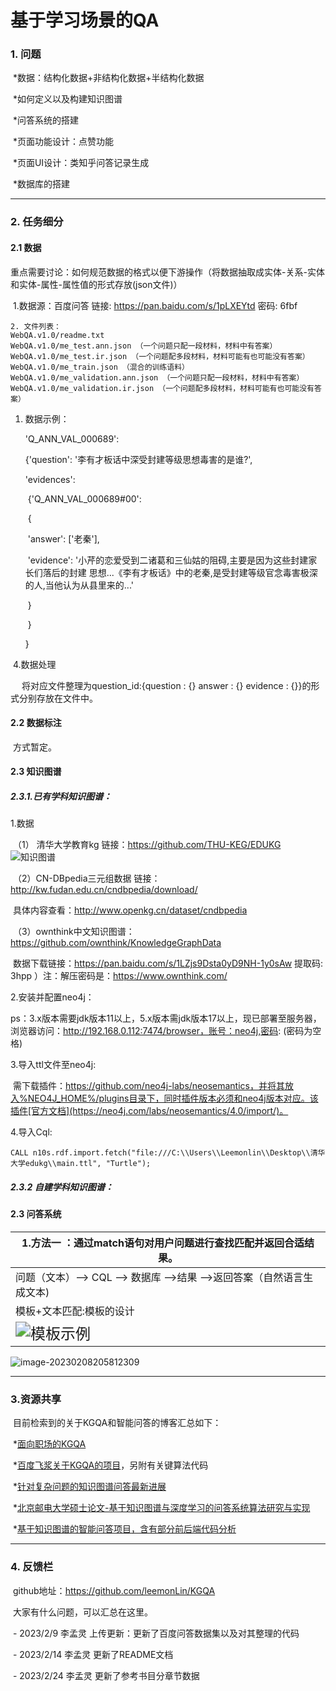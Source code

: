 # 基于学习场景的QA

### 1. 问题

​	\*数据：结构化数据+非结构化数据+半结构化数据

​	\*如何定义以及构建知识图谱

​	\*问答系统的搭建

​	\*页面功能设计：点赞功能

​	\*页面UI设计：类知乎问答记录生成

​	\*数据库的搭建

****



### 2. 任务细分

####  2.1 数据

​	重点需要讨论：如何规范数据的格式以便下游操作（将数据抽取成实体-关系-实体和实体-属性-属性值的形式存放(json文件)）

​	1.数据源：百度问答 链接: https://pan.baidu.com/s/1pLXEYtd 密码: 6fbf

```
2. 文件列表：
WebQA.v1.0/readme.txt
WebQA.v1.0/me_test.ann.json （一个问题只配一段材料，材料中有答案）
WebQA.v1.0/me_test.ir.json （一个问题配多段材料，材料可能有也可能没有答案）
WebQA.v1.0/me_train.json （混合的训练语料）
WebQA.v1.0/me_validation.ann.json （一个问题只配一段材料，材料中有答案）
WebQA.v1.0/me_validation.ir.json （一个问题配多段材料，材料可能有也可能没有答案）
```

1. 数据示例：

   'Q_ANN_VAL_000689':

    {'question': '李有才板话中深受封建等级思想毒害的是谁?', 

   'evidences': 

   ​       {'Q_ANN_VAL_000689#00':

   ​                            {

   ​								'answer': ['老秦'],

   ​							    'evidence': '小芹的恋爱受到二诸葛和三仙姑的阻碍,主要是因为这些封建家长们落后的封建  	思想...《李有才板话》中的老秦,是受封建等级官念毒害极深的人,当他认为从县里来的...'

   ​                            }

   ​     }

   }

​	4.数据处理

​	 将对应文件整理为question_id:{question : {} answer : {} evidence : {}}的形式分别存放在文件中。

#### 2.2 数据标注

​		方式暂定。

####  2.3 知识图谱

##### 2.3.1.已有学科知识图谱：

1.数据

​	（1） 清华大学教育kg 链接：https://github.com/THU-KEG/EDUKG	![知识图谱](C:\Users\Leemonlin\AppData\Roaming\Typora\typora-user-images\image-20230208192423372.png)

​	（2）CN-DBpedia三元组数据 链接：http://kw.fudan.edu.cn/cndbpedia/download/

​			  具体内容查看：http://www.openkg.cn/dataset/cndbpedia

​	（3）ownthink中文知识图谱：https://github.com/ownthink/KnowledgeGraphData

​			  数据下载链接：https://pan.baidu.com/s/1LZjs9Dsta0yD9NH-1y0sAw 提取码: 3hpp ）注：解压密码是：https://www.ownthink.com/

2.安装并配置neo4j：

​	ps：3.x版本需要jdk版本11以上，5.x版本需jdk版本17以上，现已部署至服务器，浏览器访问：http://192.168.0.112:7474/browser，账号：neo4j,密码: (密码为空格)

3.导入ttl文件至neo4j:

​	需下载插件：https://github.com/neo4j-labs/neosemantics，并将其放入%NEO4J_HOME%/plugins目录下，同时插件版本必须和neo4j版本对应。该插件[官方文档](https://neo4j.com/labs/neosemantics/4.0/import/)。

4.导入Cql:

``` CQL
CALL n10s.rdf.import.fetch("file:///C:\\Users\\Leemonlin\\Desktop\\清华大学edukg\\main.ttl", "Turtle");
```

##### **2.3.2 自建学科知识图谱：**

#### 2.3 问答系统

| 1.方法一 ：通过match语句对用户问题进行查找匹配并返回合适结果。 |
| ------------------------------------------------------------ |
| 问题（文本）--> CQL --> 数据库 -->结果 -->返回答案（自然语言生成文本) |
| 模板+文本匹配:模板的设计                                     |
| <img src="C:\Users\Leemonlin\AppData\Roaming\Typora\typora-user-images\image-20230208203123365.png" alt="模板示例" style="zoom:150%;" /> |

![image-20230208205812309](C:\Users\Leemonlin\AppData\Roaming\Typora\typora-user-images\image-20230208205812309.png)



**************************

### 3.资源共享

​		目前检索到的关于KGQA和智能问答的博客汇总如下：

​		\*[面向职场的KGQA](https://blog.csdn.net/weixin_46571822/article/details/125555649)

​		\*[百度飞浆关于KGQA的项目](https://blog.csdn.net/m0_63642362/article/details/122158783)，另附有关键算法代码

​		\*[针对复杂问题的知识图谱问答最新进展](https://zhuanlan.zhihu.com/p/134090164)

​		\*[北京邮电大学硕士论文-基于知识图谱与深度学习的问答系统算法研究与实现](https://kns.cnki.net/KCMS/detail/detail.aspx?filename=1021130320.nh&dbname=CMFD202201&dbcode=cdmd&uid=&v=MDA2MjVSWWFtejExUEhia3FXQTBGckNVUjdtZlplZHJGeXJoVjcvTFZGMjVIN0s3SHRMT3I1RWJQSVIrZm5zNHk=)

​		\*[基于知识图谱的智能问答项目，含有部分前后端代码分析](https://blog.csdn.net/qq_45647925/article/details/113102301?spm=1001.2101.3001.6661.1&utm_medium=distribute.pc_relevant_t0.none-task-blog-2%7Edefault%7ECTRLIST%7ERate-1-113102301-blog-118359964.pc_relevant_multi_platform_whitelistv4&depth_1-utm_source=distribute.pc_relevant_t0.none-task-blog-2%7Edefault%7ECTRLIST%7ERate-1-113102301-blog-118359964.pc_relevant_multi_platform_whitelistv4&utm_relevant_index=1)

****

### 4. 反馈栏

​	github地址：https://github.com/leemonLin/KGQA

​	大家有什么问题，可以汇总在这里。

​	\-   2023/2/9 李孟灵 上传更新：更新了百度问答数据集以及对其整理的代码

​	-  2023/2/14 李孟灵 更新了README文档

​	- 2023/2/24 李孟灵 更新了参考书目分章节数据

​	
